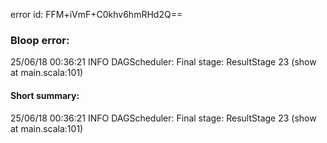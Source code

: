 error id: FFM+iVmF+C0khv6hmRHd2Q==
### Bloop error:

25/06/18 00:36:21 INFO DAGScheduler: Final stage: ResultStage 23 (show at main.scala:101)
#### Short summary: 

25/06/18 00:36:21 INFO DAGScheduler: Final stage: ResultStage 23 (show at main.scala:101)